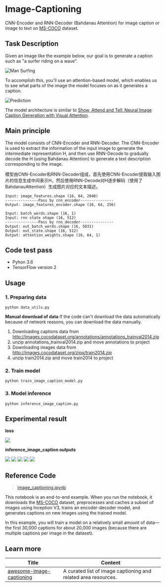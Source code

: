 # Image-Captioning
CNN-Encoder and RNN-Decoder (Bahdanau Attention) for image caption or image to text on [MS-COCO](http://cocodataset.org/#home) dataset.

## Task Description 
Given an image like the example below, our goal is to generate a caption such as "a surfer riding on a wave".

![Man Surfing](https://tensorflow.org/images/surf.jpg)

To accomplish this, you'll use an attention-based model, which enables us to see what parts of the image the model focuses on as it generates a caption.

![Prediction](https://tensorflow.org/images/imcap_prediction.png)

The model architecture is similar to [Show, Attend and Tell: Neural Image Caption Generation with Visual Attention](https://arxiv.org/abs/1502.03044).

## Main principle

The model consists of CNN-Encoder and RNN-Decoder. The CNN-Encoder is used to extract the information of the input image to generate the intermediate representation H, and then use RNN-Decode to gradually decode the H (using Bahdanau Attention) to generate a text description corresponding to the image.

模型由CNN-Encoder和RNN-Decoder组成，首先使用CNN-Encoder提取输入图片的信息生成中间表示H，然后使用RNN-Decode对H逐步解码（使用了BahdanauAttention）生成图片对应的文本描述。

```
Input: image_features.shape (16, 64, 2048)
---------------Pass by cnn_encoder---------------
Output: image_features_encoder.shape (16, 64, 256)

Input: batch_words.shape (16, 1)
Input: rnn state shape (16, 512)
---------------Pass by rnn_decoder---------------
Output: out_batch_words.shape (16, 5031)
Output: out_state.shape (16, 512)
Output: attention_weights.shape (16, 64, 1)
```

## Code test pass
+ Pyhon 3.6
+ TensorFlow version 2

## Usage

### 1. Preparing data

```
python data_utils.py
```

**Manual download of data**
If the code can't download the data automatically because of network reasons, you can download the data manually.

1. Downloading captions data from http://images.cocodataset.org/annotations/annotations_trainval2014.zip
2. unzip annotations_trainval2014.zip and move annotations to project
3. Downloading images data from http://images.cocodataset.org/zips/train2014.zip
4. unzip train2014.zip and move train2014 to project

### 2. Train model

```
python train_image_caption_model.py
```

### 3. Model inference

```
python inference_image_caption.py
```


## Experimental result

**loss**

![](loss.png)

**inference_image_caption outputs**

![](0.png)
![](1.png)
![](2.png)
![](3.png)
![](4.png)


## Reference Code

> [image_captioning.ipynb](image_captioning.ipynb)

This notebook is an end-to-end example. When you run the notebook, it downloads the [MS-COCO](http://cocodataset.org/#home) dataset, preprocesses and caches a subset of images using Inception V3, trains an encoder-decoder model, and generates captions on new images using the trained model.

In this example, you will train a model on a relatively small amount of data—the first 30,000 captions  for about 20,000 images (because there are multiple captions per image in the dataset).


## Learn more

|Title|Content|
|-|-|
|[awesome-image-captioning](https://github.com/zhjohnchan/awesome-image-captioning)|A curated list of image captioning and related area resources.|
